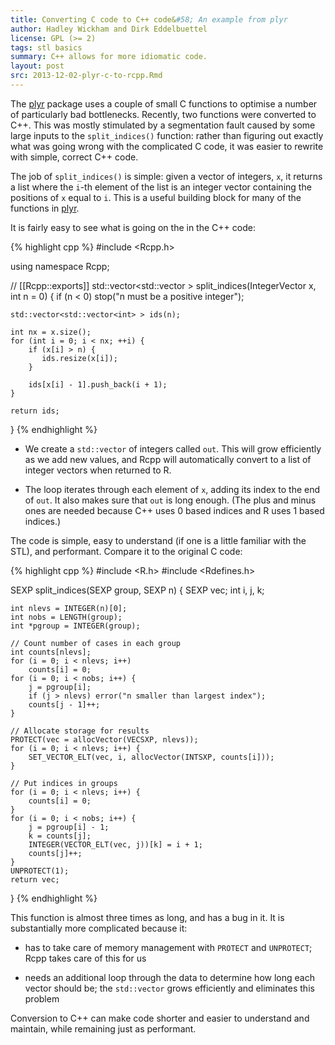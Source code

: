 ```yaml
---
title: Converting C code to C++ code&#58; An example from plyr
author: Hadley Wickham and Dirk Eddelbuettel
license: GPL (>= 2)
tags: stl basics
summary: C++ allows for more idiomatic code.
layout: post
src: 2013-12-02-plyr-c-to-rcpp.Rmd
---
```


The [plyr](http://cran.r-project.org/package=plyr) package uses a couple of 
small C functions to optimise a number of particularly bad bottlenecks. 
Recently, two functions were converted to C++. This was mostly stimulated by a 
segmentation fault caused by some large inputs to the `split_indices()` 
function: rather than figuring out exactly what was going wrong with the 
complicated C code, it was easier to rewrite with simple, correct C++ code.

The job of `split_indices()` is simple: given a vector of integers, `x`,
it returns a list where the `i`-th element of the list is an integer vector
containing the positions of `x` equal to `i`. This is a useful building block
for many of the functions in [plyr](http://cran.r-project.org/package=plyr).

It is fairly easy to see what is going on the in the C++ code:


{% highlight cpp %}
#include <Rcpp.h>

using namespace Rcpp;

// [[Rcpp::exports]]
std::vector<std::vector<int> > split_indices(IntegerVector x, int n = 0) {
    if (n < 0) stop("n must be a positive integer");
  
    std::vector<std::vector<int> > ids(n);
  
    int nx = x.size();
    for (int i = 0; i < nx; ++i) {
        if (x[i] > n) {
           ids.resize(x[i]);
        }
    
        ids[x[i] - 1].push_back(i + 1);
    }
  
    return ids;
}
{% endhighlight %}


* We create a `std::vector` of integers called `out`. This will grow
efficiently as we add new values, and Rcpp will automatically convert to a
list of integer vectors when returned to R. 

* The loop iterates through each element of `x`, adding its index to the end
of `out`. It also makes sure that `out` is long enough. (The plus and minus
ones are needed because C++ uses 0 based indices and R uses 1 based
indices.)

The code is simple, easy to understand (if one is a little familiar with
the STL), and performant.  Compare it to the original C code:


{% highlight cpp %}
#include <R.h>
#include <Rdefines.h>

SEXP split_indices(SEXP group, SEXP n) {
    SEXP vec;
    int i, j, k;

    int nlevs = INTEGER(n)[0];
    int nobs = LENGTH(group);  
    int *pgroup = INTEGER(group);
  
    // Count number of cases in each group
    int counts[nlevs];
    for (i = 0; i < nlevs; i++)
        counts[i] = 0;
    for (i = 0; i < nobs; i++) {
        j = pgroup[i];
        if (j > nlevs) error("n smaller than largest index");
        counts[j - 1]++;
    }

    // Allocate storage for results
    PROTECT(vec = allocVector(VECSXP, nlevs));
    for (i = 0; i < nlevs; i++) {
        SET_VECTOR_ELT(vec, i, allocVector(INTSXP, counts[i]));
    }

    // Put indices in groups
    for (i = 0; i < nlevs; i++) {
        counts[i] = 0;
    }
    for (i = 0; i < nobs; i++) {
        j = pgroup[i] - 1;
        k = counts[j];
        INTEGER(VECTOR_ELT(vec, j))[k] = i + 1;
        counts[j]++;
    }
    UNPROTECT(1);
    return vec;
}
{% endhighlight %}


This function is almost three times as long, and has a bug in it.  It is
substantially more complicated because it:

* has to take care of memory management with `PROTECT` and `UNPROTECT`;
  Rcpp takes care of this for us

* needs an additional loop through the data to determine how long each
  vector should be; the `std::vector` grows efficiently and eliminates this
  problem

Conversion to C++ can make code shorter and easier to understand and maintain,
while remaining just as performant.
